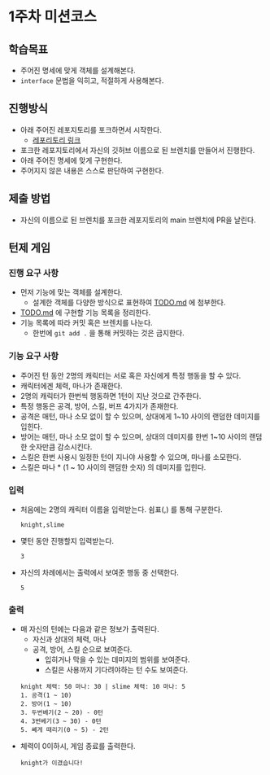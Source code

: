 # 1주차 미션코스

## 학습목표
* 주어진 명세에 맞게 객체를 설계해본다.
* `interface` 문법을 익히고, 적절하게 사용해본다.

## 진행방식
* 아래 주어진 레포지토리를 포크하면서 시작한다.
  * [레포리토리 링크](https://github.com/GDSC-Hongik/2024-2-mission-course-java.git)
* 포크한 레포지토리에서 자신의 깃허브 이름으로 된 브렌치를 만들어서 진행한다.
* 아래 주어진 명세에 맞게 구현한다.
* 주어지지 않은 내용은 스스로 판단하여 구현한다.

## 제출 방법
* 자신의 이름으로 된 브렌치를 포크한 레포지토리의 main 브렌치에 PR을 날린다.

## 턴제 게임
### 진행 요구 사항
* 먼저 기능에 맞는 객체를 설계한다.
  * 설계한 객체를 다양한 방식으로 표현하여 [TODO.md](./TODO.md) 에 첨부한다.
* [TODO.md](./TODO.md) 에 구현할 기능 목록을 정리한다.
* 기능 목록에 따라 커밋 혹은 브렌치를 나눈다.
  * 한번에 `git add .` 을 통해 커밋하는 것은 금지한다.

### 기능 요구 사항
* 주어진 턴 동안 2명의 캐릭터는 서로 혹은 자신에게 특정 행동을 할 수 있다.
* 캐릭터에겐 체력, 마나가 존재한다.
* 2명의 캐릭터가 한번씩 행동하면 1턴이 지난 것으로 간주한다.
* 특정 행동은 공격, 방어, 스킬, 버프 4가지가 존재한다.
* 공격은 매턴, 마나 소모 없이 할 수 있으며, 상대에게 1~10 사이의 랜덤한 데미지를 입힌다.
* 방어는 매턴, 마나 소모 없이 할 수 있으며, 상대의 데미지를 한번 1~10 사이의 랜덤한 숫자만큼 감소시킨다.
* 스킬은 한번 사용시 일정한 턴이 지나야 사용할 수 있으며, 마나를 소모한다. 
* 스킬은 마나 * (1 ~ 10 사이의 랜덤한 숫자) 의 데미지를 입힌다.

### 입력
* 처음에는 2명의 캐릭터 이름을 입력받는다. 쉼표(,) 를 통해 구분한다.  
    ```
  knight,slime
    ```
* 몇턴 동안 진행할지 입력받는다.  
    ```
  3
    ```
* 자신의 차례에서는 출력에서 보여준 행동 중 선택한다.
    ```
    5
    ``` 

### 출력
* 매 자신의 턴에는 다음과 같은 정보가 출력된다.    
  * 자신과 상대의 체력, 마나
  * 공격, 방어, 스킬 순으로 보여준다.
    * 입히거나 막을 수 있는 데미지의 범위를 보여준다. 
    * 스킬은 사용까지 기다려야하는 턴 수도 보여준다.
  ```
  knight 체력: 50 마나: 30 | slime 체력: 10 마나: 5
  1. 공격(1 ~ 10)
  2. 방어(1 ~ 10)
  3. 두번베기(2 ~ 20) - 0턴
  4. 3번베기(3 ~ 30) - 0턴
  5. 쎼게 때리기(0 ~ 5) - 2턴
  ```
* 체력이 0이하시, 게임 종료를 출력한다.
    ```
    knight가 이겼습니다!
    ```
